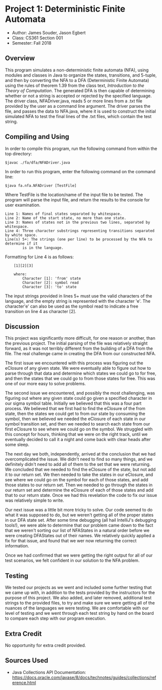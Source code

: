 # Project 1: Deterministic Finite Automata

* Author: James Souder, Jason Egbert
* Class: CS361 Section 001
* Semester: Fall 2018

## Overview

This program simulates a non-deterministic finite automata (NFA), using modules
and classes in Java to organize the states, transitions, and 5-tuple, and then
by converting the NFA to a DFA (Deterministic Finite Automata) using the rules
of theorem 1.39 from the class text, *Introduction to the Theory of Computation*.
The generated DFA is then capable of determining whether or not a string is
accepted or rejected by the specified language. The driver class, NFADriver.java,
reads 5 or more lines from a .txt file provided by the user as a command line 
argument. The driver parses the file, and passes the data to NFA.java, where it
is used to construct the initial simulated NFA to test the final lines of the 
.txt files, which contain the test string.

## Compiling and Using

In order to compile this program, run the following command from within the top
directory:

```
$javac ./fa/dfa/NFADriver.java
```
In order to run this program, enter the following command on the command line:

```
$java fa.nfa.NFADriver [TestFile]
```
Where TestFile is the location/name of the input file to be tested. The program
will parse the input file, and return the results to the console for user
examination.

```
Line 1: Names of final states separated by whitespace.
Line 2: Name of the start state, no more than one state.
Line 3: Names of states not in the previous two lines, separated by whitespace.
Line 4: Three character substrings representing transitions separated by white space.
Line(s) 5+: The strings (one per line) to be processed by the NFA to determine if it 
	    is in the language.
```
Formatting for Line 4 is as follows: 
```
	[1][2][3] 
	
	where:
	    Character [1]: 'from' state
	    Character [2]: symbol read
	    Character [3]: 'to' state
```

The input strings provided in lines 5+ must use the valid characters of the language,
and the empty string is represented with the character 'e'. The character'e' can 
also be used as the symbol read to indicate a free transition on line 4 as character
[2].

## Discussion

This project was significantly more difficult, for one reason or another, than the 
previous project. The initial parsing of the file was relatively straight forward, as it
was not terribly different from the building of a DFA from the file. The real challenge
came in creating the DFA from our constructed NFA.

The first issue we encountered with this process was figuring out the eClosure of any
given state. We were eventually able to figure out how to parse through that data and
determine which states we could go to for free, and then the states that we could go
to from those states for free. This was one of our more easy to solve problems.

The second issue we encountered, and possibly the most challenging, was figuring out 
where any given state could go given a specified character in our sigma symbol table.
Initially we believed that this was a four part process. We believed that we first had
to find the eClosure of the from state, then the states we could get to from our state
by consuming the symbol, then we believed we needed the eClosure of each state in our
symbol transition set, and then we needed to search each state from our first eClosure
to see where we could go on the symbol. We struggled with this concept for hours, 
thinking that we were on the right track, until we eventually decided to call it a night
and come back with clear heads after some sleep.

The next day we both, independently, arrived at the conclusion that we had overcomplicated
the issue. We didn't need  to find so many things, and we definitely didn't need to add
all of them to the set that we were returning. We concluded that we needed to find the 
eClosure of the state, but not add it to our return set. We then needed to take the states
in our eClosure, and see where we could go on the symbol for each of those states, and add
those states to our return set. Then we needed to go through the states in our return set
and determine the eClosure of each of those states and add that to our return state. Once
we had this revelation the code to fix our issue was relatively simple to write.

Our next issue was a little bit more tricky to solve. Our code seemed to do what it was 
supposed to do, but we weren't getting all of the proper states in our DFA state set. 
After some time debugging (all hail IntelliJ's debugging tools!), we were able to determine
that our problem came down to the fact that we weren't sorting our list of NFAStates in
a natural order before  we were creating DFAStates out of their names. We relatively quickly
applied a fix for that issue, and found that we wer now returning the correct information.

Once we had confirmed that we were getting the right output for all of our test 
scenarios, we felt confident in our solution to the NFA problem.

## Testing

We tested our projects as we went and included some further testing that we came up with,
in addition to the tests provided by the instructors for the purpose of this project. We
also added, and later removed, additional test strings to the provided files, to try and 
make sure we were getting all of the nuances of the languages we were testing. We are 
comfortable with our level of testing and we went through each test string by hand on the 
board to compare each step with our program execution.

## Extra Credit

No opportunity for extra credit provided.

## Sources Used

- Java Collections API Documentation: <https://docs.oracle.com/javase/8/docs/technotes/guides/collections/reference.html>
